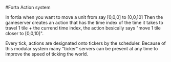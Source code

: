 #Forta Action system

In fortia when you want to move a unit from say [0,0,0] to [0,0,10]
Then the gameserver creates an action that has the time index of the time it takes to travel 1 tile + the currend time index, the action besically says "move 1 tile closer to [0,0,10]".

Every tick, actions are designated onto tickers by the scheduler. Because of this modular system many "ticker" servers can be present at any time to improve the speed of ticking the world.